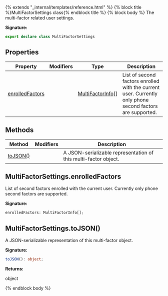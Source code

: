 {% extends "_internal/templates/reference.html" %}
{% block title %}MultiFactorSettings class{% endblock title %}
{% block body %}
The multi-factor related user settings.

<b>Signature:</b>

```typescript
export declare class MultiFactorSettings 
```

## Properties

|  Property | Modifiers | Type | Description |
|  --- | --- | --- | --- |
|  [enrolledFactors](./firebase-admin.auth.multifactorsettings.md#multifactorsettingsenrolledfactors) |  | [MultiFactorInfo](./firebase-admin.auth.multifactorinfo.md#multifactorinfo_class)<!-- -->\[\] | List of second factors enrolled with the current user. Currently only phone second factors are supported. |

## Methods

|  Method | Modifiers | Description |
|  --- | --- | --- |
|  [toJSON()](./firebase-admin.auth.multifactorsettings.md#multifactorsettingstojson) |  |  A JSON-serializable representation of this multi-factor object. |

## MultiFactorSettings.enrolledFactors

List of second factors enrolled with the current user. Currently only phone second factors are supported.

<b>Signature:</b>

```typescript
enrolledFactors: MultiFactorInfo[];
```

## MultiFactorSettings.toJSON()

 A JSON-serializable representation of this multi-factor object.

<b>Signature:</b>

```typescript
toJSON(): object;
```
<b>Returns:</b>

object

{% endblock body %}
